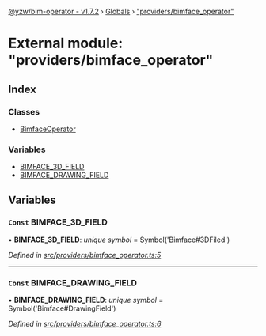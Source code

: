 [@yzw/bim-operator - v1.7.2](../README.md) › [Globals](../globals.md) › ["providers/bimface_operator"](_providers_bimface_operator_.md)

# External module: "providers/bimface_operator"

## Index

### Classes

* [BimfaceOperator](../classes/_providers_bimface_operator_.bimfaceoperator.md)

### Variables

* [BIMFACE_3D_FIELD](_providers_bimface_operator_.md#const-bimface_3d_field)
* [BIMFACE_DRAWING_FIELD](_providers_bimface_operator_.md#const-bimface_drawing_field)

## Variables

### `Const` BIMFACE_3D_FIELD

• **BIMFACE_3D_FIELD**: *unique symbol* =  Symbol('Bimface#3DFiled')

*Defined in [src/providers/bimface_operator.ts:5](https://github.com/youkaisteve/bim-operator/blob/e2ba6fb/src/providers/bimface_operator.ts#L5)*

___

### `Const` BIMFACE_DRAWING_FIELD

• **BIMFACE_DRAWING_FIELD**: *unique symbol* =  Symbol('Bimface#DrawingField')

*Defined in [src/providers/bimface_operator.ts:6](https://github.com/youkaisteve/bim-operator/blob/e2ba6fb/src/providers/bimface_operator.ts#L6)*
